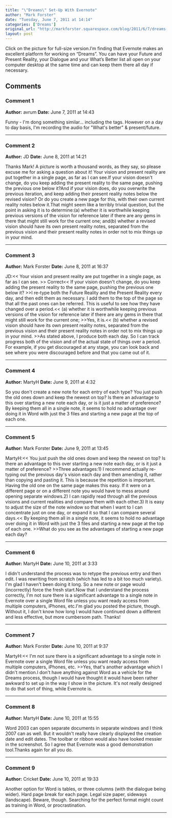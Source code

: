 ```yaml
---
title: "\"Dreams\" Set-Up With Evernote"
author: "Mark Forster"
date: "Tuesday, June 7, 2011 at 14:14"
categories: ['Dreams']
original_url: "http://markforster.squarespace.com/blog/2011/6/7/dreams-set-up-with-evernote.html"
layout: post
---
```


Click on the picture for full-size version.I’m finding that Evernote makes an excellent platform for working on “Dreams”. You can have your Future and Present Reality, your Dialogue and your What’s Better list all open on your computer desktop at the same time and can keep them there all day if necessary.

## Comments

### Comment 1
**Author:** avrum
**Date:** June 7, 2011 at 14:43

Funny - I'm dong something similar... including the tags. However on a day to day basis, I'm recording the audio for "What's better" & present/future.

---

### Comment 2
**Author:** JD
**Date:** June 8, 2011 at 14:21

Thanks Mark! A picture is worth a thousand words, as they say, so please excuse me for asking a question about it! Your vision and present reality are put together in a single page, as far as I can see.If your vision doesn't change, do you keep adding the present reality to the same page, pushing the previous one below it?And if your vision does, do you overwrite the previous iteration, and keep adding their present reality notes below the revised vision? Or do you create a new page for this, with their own current reality notes below it.That might seem like a terribly trivial question, but the point in asking it is to determine:(a) whether it is worthwhile keeping previous versions of the vision for reference later if there are any gems in there that might still work for the current one; and(b) whether a revised vision should have its own present reality notes, separated from the previous vision and their present reality notes in order not to mix things up in your mind.

---

### Comment 3
**Author:** Mark Forster
**Date:** June 8, 2011 at 16:37

JD:<< Your vision and present reality are put together in a single page, as far as I can see. >>
Correct<< If your vision doesn't change, do you keep adding the present reality to the same page, pushing the previous one below it? >>I re-type both the Future Reality and the Present Reality every day, and then edit them as necessary. I add them to the top of the page so that all the past ones can be referred. This is useful to see how they have changed over a period.<< (a) whether it is worthwhile keeping previous versions of the vision for reference later if there are any gems in there that might still work for the current one; >>Yes, it is.<< (b) whether a revised vision should have its own present reality notes, separated from the previous vision and their present reality notes in order not to mix things up in your mind. >>As stated above, I produce both each day. So I can track progress both of the vision and of the actual state of things over a period. For example, if you get discouraged at any stage, you can look back and see where you were discouraged before and that you came out of it.

---

### Comment 4
**Author:** MartyH
**Date:** June 9, 2011 at 4:32

So you don't create a new note for each entry of each type? You just push the old ones down and keep the newest on top? Is there an advantage to this over starting a new note each day, or is it just a matter of preference? By keeping them all in a single note, it seems to hold no advantage over doing it in Word with just the 3 files and starting a new page at the top of each one.

---

### Comment 5
**Author:** Mark Forster
**Date:** June 9, 2011 at 13:45

MartyH:<< You just push the old ones down and keep the newest on top? Is there an advantage to this over starting a new note each day, or is it just a matter of preference? >>Three advantages:1) I recommend actually re-typing out the previous day's vision each day and then amending it, rather than copying and pasting it. This is because the repetition is important. Having the old one on the same page makes this easy. If it were on a different page or on a different note you would have to mess around opening separate windows.2) I can rapidly read through all the previous visions and current realities and compare them with each other.3) It is easy to adjust the size of the note window so that when I want to I can concentrate just on one day, or expand it so that I can compare several days.<< By keeping them all in a single note, it seems to hold no advantage over doing it in Word with just the 3 files and starting a new page at the top of each one. >>What do you see as the advantages of starting a new page each day?

---

### Comment 6
**Author:** MartyH
**Date:** June 10, 2011 at 3:33

I didn't understand the process was to retype the previous entry and then edit. I was rewriting from scratch (which has led to a bit too much variety). I'm glad I haven't been doing it long. So a new note or page would (incorrectly) force the fresh start.Now that I understand the process correctly, I'm not sure there is a significant advantage to a single note in Evernote over a single Word file unless you want ready access from multiple computers, iPhones, etc.I'm glad you posted the picture, though. Without it, I don't know how long I would have continued down a different and less effective, but more cumbersom path. Thanks!

---

### Comment 7
**Author:** Mark Forster
**Date:** June 10, 2011 at 9:37

MartyH:<< I'm not sure there is a significant advantage to a single note in Evernote over a single Word file unless you want ready access from multiple computers, iPhones, etc. >>Yes, that's another advantage which I didn't mention.I don't have anything against Word as a vehicle for the Dreams process, though I would have thought it would have been rather awkward to set up in the way I show in the picture. It's not really designed to do that sort of thing, while Evernote is.

---

### Comment 8
**Author:** MartyH
**Date:** June 10, 2011 at 15:55

Word 2003 can open separate documents in separate windows and I think 2007 can as well. But it wouldn't really have clearly displayed the creation date and edit dates. The toolbar or ribbon would also have looked messier in the screenshot. So I agree that Evernote was a good demonstration tool.Thanks again for all you do.

---

### Comment 9
**Author:** Cricket
**Date:** June 10, 2011 at 19:33

Another option for Word is tables, or three columns (with the dialogue being wider). Hard page break for each page. Legal size paper, sideways (landscape). Beware, though. Searching for the perfect format might count as training in Word, or procrastination.

---
